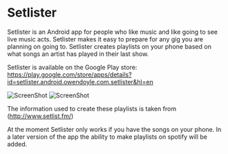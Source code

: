 # Setlister

Setlister is an Android app for people who like music and like going to see live music acts. Setlister makes it easy to prepare for any
gig you are planning on going to. Setlister creates playlists on your phone based on what songs an artist has played in their last show.

Setlister is available on the Google Play store:
https://play.google.com/store/apps/details?id=setlister.android.owendoyle.com.setlister&hl=en

![ScreenShot](https://raw.github.com/owentdoyler/Setlister/master/screenshots/Screenshot_2015-09-03-16-51-40.png) ![ScreenShot](https://raw.github.com/owentdoyler/Setlister/master/screenshots/Screenshot_2015-09-03-16-51-33.png)

The information used to create these playlists is taken from (http://www.setlist.fm/)

At the moment Setlister only works if you have the songs on your phone. In a later version of the app the ability to make playlists on 
spotify will be added.
